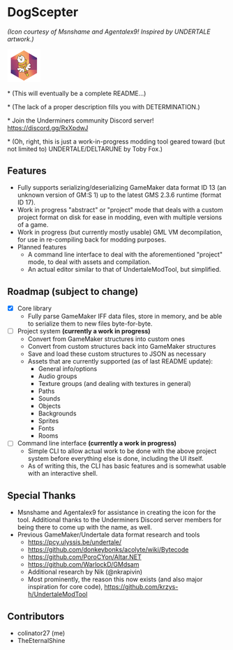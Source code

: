 # DogScepter
*(Icon courtesy of Msnshame and Agentalex9! Inspired by UNDERTALE artwork.)*

<img src="icon.png" alt="icon" width="15%" height="15%"> 

\* (This will eventually be a complete README...)

\* (The lack of a proper description fills you with DETERMINATION.)

\* Join the Underminers community Discord server! https://discord.gg/RxXpdwJ

\* (Oh, right, this is just a work-in-progress modding tool geared toward (but not limited to) UNDERTALE/DELTARUNE by Toby Fox.)

## Features
* Fully supports serializing/deserializing GameMaker data format ID 13 (an unknown version of GM:S 1) up to the latest GMS 2.3.6 runtime (format ID 17).
* Work in progress "abstract" or "project" mode that deals with a custom project format on disk for ease in modding, even with multiple versions of a game.
* Work in progress (but currently mostly usable) GML VM decompilation, for use in re-compiling back for modding purposes.
* Planned features
    * A command line interface to deal with the aforementioned "project" mode, to deal with assets and compilation.
    * An actual editor similar to that of UndertaleModTool, but simplified.

## Roadmap (subject to change)
- [x] Core library
    - Fully parse GameMaker IFF data files, store in memory, and be able to serialize them to new files byte-for-byte.
- [ ] Project system **(currently a work in progress)**
    - Convert from GameMaker structures into custom ones
    - Convert from custom structures back into GameMaker structures
    - Save and load these custom structures to JSON as necessary
    - Assets that are currently supported (as of last README update):
    	- General info/options
    	- Audio groups
    	- Texture groups (and dealing with textures in general)
    	- Paths
    	- Sounds
    	- Objects
    	- Backgrounds
    	- Sprites
    	- Fonts
    	- Rooms
- [ ] Command line interface **(currently a work in progress)**
     - Simple CLI to allow actual work to be done with the above project system before everything else is done, including the UI itself. 
	 - As of writing this, the CLI has basic features and is somewhat usable with an interactive shell.

## Special Thanks
* Msnshame and Agentalex9 for assistance in creating the icon for the tool. Additional thanks to the Underminers Discord server members for being there to come up with the name, as well.
* Previous GameMaker/Undertale data format research and tools
    - https://pcy.ulyssis.be/undertale/
    - https://github.com/donkeybonks/acolyte/wiki/Bytecode
    - https://github.com/PoroCYon/Altar.NET
    - https://github.com/WarlockD/GMdsam
	- Additional research by Nik (@nkrapivin)
    - Most prominently, the reason this now exists (and also major inspiration for core code), https://github.com/krzys-h/UndertaleModTool

## Contributors
- colinator27 (me)
- TheEternalShine
